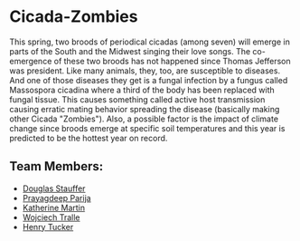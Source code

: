 # Cicada-Zombies

This spring, two broods of periodical cicadas (among seven) will emerge in parts of the South and the Midwest singing their love songs. The co-emergence of these two broods has not happened since Thomas Jefferson was president. Like many animals, they, too, are susceptible to diseases. And one of those diseases they get is a fungal infection by a fungus called Massospora cicadina where a third of the body has been replaced with fungal tissue. This causes something called active host transmission causing erratic mating behavior spreading the disease (basically making other Cicada "Zombies").  Also, a possible factor is the impact of climate change since broods emerge at specific soil temperatures and this year is predicted to be the hottest year on record.


## Team Members:
- [Douglas Stauffer]([https://www.linkedin.com/in/ingrida-semenec/](https://www.linkedin.com/in/douglas-stauffer-r/))
- [Prayagdeep Parija]([https://www.linkedin.com/in/alxandr-kane-york-6583b7a3/](https://www.linkedin.com/in/prayagdeep-parija-b2626499/))
- [Katherine Martin]([https://www.linkedin.com/in/noahcwaller/](https://www.linkedin.com/in/katherine-martin-153397149/))
- [Wojciech Tralle]([https://www.linkedin.com/in/saswat-mishra-b3171535/](https://www.linkedin.com/in/wojciech-tralle-9574822b9/))
- [Henry Tucker]([https://www.linkedin.com/in/douglas-stauffer-r/](https://www.linkedin.com/in/henryjtucker/))
